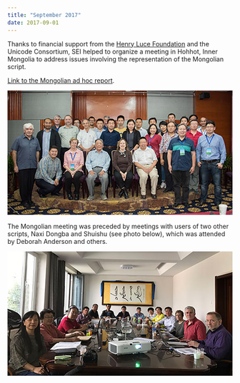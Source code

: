 ```yaml
---
title: "September 2017"
date: 2017-09-01
---
```


Thanks to financial support from the [Henry Luce Foundation](http://www.hluce.org/)
and the Unicode Consortium, SEI helped to organize a meeting in Hohhot, Inner Mongolia to address issues involving the representation of the Mongolian script.

[Link to the Mongolian ad hoc report](http://www.unicode.org/L2/L2017/17347-n4893-mongolian-ad-hoc.pdf).

![Picture from Mongolia](static/img/mongolia.jpg)

The Mongolian meeting was preceded by meetings with users of two other scripts, Naxi Dongba and Shuishu (see photo below), which was attended by Deborah Anderson and others.

![Picture from Mongolia](static/img/mongolia2.jpg)
